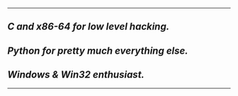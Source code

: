 ---------------
## ***C and x86-64 for low level hacking.***
## ***Python for pretty much everything else.***
## ***Windows & Win32 enthusiast.***
---------------
